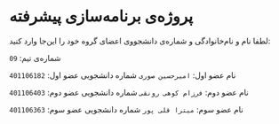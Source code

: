 # پروژه‌ی برنامه‌سازی پیشرفته
لطفا نام و نام‌خانوادگی و شماره‌ی دانشجووی اعضای گروه خود را این‌جا وارد کنید:

شماره‌ی تیم: `09`

نام عضو اول: `امیرحسین صوری`
شماره دانشجویی عضو اول: `401106182`

نام عضو دوم: `فرزام کوهی رونقی`
شماره دانشجویی عضو دوم: `401106403`

نام عضو سوم: `میترا قلی پور`
شماره دانشجویی عضو سوم: `401106363`
